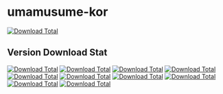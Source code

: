 # umamusume-kor

[![Download Total](https://img.shields.io/github/downloads/Asyunelus/umamusume-kor/total.svg)]()


## Version Download Stat
[![Download Total](https://img.shields.io/github/downloads/Asyunelus/umamusume-kor/202211292230/total.svg)]()
[![Download Total](https://img.shields.io/github/downloads/Asyunelus/umamusume-kor/202211211430/total.svg)]()
[![Download Total](https://img.shields.io/github/downloads/Asyunelus/umamusume-kor/202211171239/total.svg)]()
[![Download Total](https://img.shields.io/github/downloads/Asyunelus/umamusume-kor/202211091219/total.svg)]()
[![Download Total](https://img.shields.io/github/downloads/Asyunelus/umamusume-kor/202211060355/total.svg)]()
[![Download Total](https://img.shields.io/github/downloads/Asyunelus/umamusume-kor/202210281232/total.svg)]()
[![Download Total](https://img.shields.io/github/downloads/Asyunelus/umamusume-kor/202210241549/total.svg)]()
[![Download Total](https://img.shields.io/github/downloads/Asyunelus/umamusume-kor/202210220327/total.svg)]()
[![Download Total](https://img.shields.io/github/downloads/Asyunelus/umamusume-kor/202210191306/total.svg)]()
[![Download Total](https://img.shields.io/github/downloads/Asyunelus/umamusume-kor/202210180312/total.svg)]()